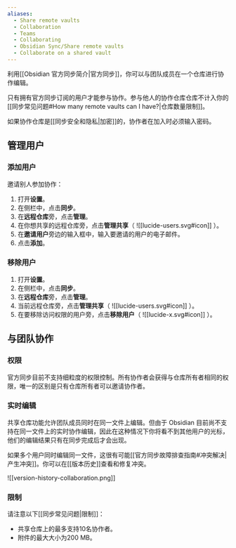 ```yaml
---
aliases:
  - Share remote vaults
  - Collaboration
  - Teams
  - Collaborating
  - Obsidian Sync/Share remote vaults
  - Collaborate on a shared vault
---
```


利用[[Obsidian 官方同步简介|官方同步]]，你可以与团队成员在一个仓库进行协作编辑。

只有拥有官方同步订阅的用户才能参与协作。参与他人的协作仓库仓库不计入你的[[同步常见问题#How many remote vaults can I have?|仓库数量限制]]。

如果协作仓库是[[同步安全和隐私|加密]]的，协作者在加入时必须输入密码。

## 管理用户

### 添加用户

邀请别人参加协作：

1. 打开**设置**。
2. 在侧栏中，点击**同步**。
3. 在**远程仓库**旁，点击**管理**。
4. 在你想共享的远程仓库旁，点击**管理共享**（ ![[lucide-users.svg#icon]] ）。
5. 在**邀请用户**旁边的输入框中，输入要邀请的用户的电子邮件。
6. 点击**添加**。

### 移除用户

1. 打开**设置**。
2. 在侧栏中，点击**同步**。
3. 在**远程仓库**旁，点击**管理**。
4. 当前远程仓库旁，点击**管理共享**（ ![[lucide-users.svg#icon]] ）。
5. 在要移除访问权限的用户旁，点击**移除用户**（ ![[lucide-x.svg#icon]] ）。

## 与团队协作

### 权限

官方同步目前不支持细粒度的权限控制。所有协作者会获得与仓库所有者相同的权限，唯一的区别是只有仓库所有者可以邀请协作者。

### 实时编辑

共享仓库功能允许团队成员同时在同一文件上编辑。但由于 Obsidian 目前尚不支持在同一文件上的实时协作编辑，因此在这种情况下你将看不到其他用户的光标，他们的编辑结果只有在同步完成后才会出现。

如果多个用户同时编辑同一文件，这很有可能[[官方同步故障排查指南#冲突解决|产生冲突]]。你可以在[[版本历史]]查看和修复冲突。

![[version-history-collaboration.png]]

### 限制

请注意以下[[同步常见问题|限制]]：

- 共享仓库上的最多支持10名协作者。
- 附件的最大大小为200 MB。